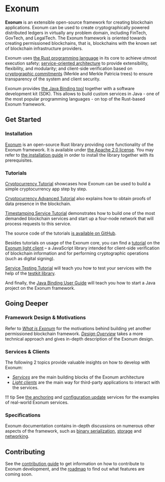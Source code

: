 # Exonum

**Exonum** is an extensible open-source framework for creating blockchain
applications.
Exonum can be used to create cryptographically powered distributed
ledgers in virtually any problem domain, including FinTech, GovTech, and
LegalTech.
The Exonum framework is oriented towards creating permissioned blockchains,
that is, blockchains with the known set of blockchain infrastructure providers.

Exonum uses [the Rust programming language][rust] in its core to achieve utmost
execution safety;
[service-oriented architecture][wiki:soa] to provide extensibility, flexibility,
and modularity; and client-side verification based on
[cryptographic commitments][wiki:commitment]
(Merkle and Merkle Patricia trees) to ensure transparency of the system
and client security.

Exonum provides [the Java Binding tool](get-started/java-binding.md) together
with a software
development kit (SDK). This allows to build custom services in Java - one of
the most popular programming languages - on top of the Rust-based Exonum
framework.

## Get Started

### Installation

[Exonum][core] is an open-source Rust library providing core functionality
of the Exonum framework. It is available under
[the Apache 2.0 license][apache].
You may refer to [the installation guide](get-started/install.md) in order to
install the library together with its prerequisites.

### Tutorials

[Cryptocurrency Tutorial](get-started/create-service.md) showcases how Exonum
can be used to build a simple cryptocurrency app step by step.

[Cryptocurrency Advanced Tutorial](get-started/data-proofs.md)
also explains how to obtain proofs of data presence in the blockchain.  

[Timestamping Service Tutorial](get-started/timestamping-tutorial.md)
demonstrates how to build one of the most demanded blockchain services and
start up a four-node network that will process requests to this service.

The source code of the tutorials [is available on GitHub][tutorials].

Besides tutorials on usage of the Exonum core, you can find a
[tutorial](get-started/light-client.md) on the [Exonum light client][client] –
a JavaScript library intended for client-side verification of blockchain
information and for performing cryptographic operations (such as digital
signing).

[Service Testing Tutorial](get-started/test-service.md) will teach you how to
test your services with the help of the [testkit library][testkit].

And finally, the [Java Binding User Guide](get-started/java-binding.md) will
teach you how to start a Java project on the Exonum framework.

## Going Deeper

### Framework Design & Motivations

Refer to [*What is Exonum*](get-started/what-is-exonum.md)
for the motivations behind building yet another permissioned blockchain
framework. [*Design Overview*](get-started/design-overview.md)
takes a more technical approach and gives in-depth description of the Exonum
design.

### Services & Clients

The following 2 topics provide valuable insights on how to develop with Exonum:

- [*Services*](architecture/services.md) are the main building blocks
  of the Exonum architecture
- [*Light clients*](architecture/clients.md)
  are the main way for third-party applications to interact with the services.

!!! tip
    See [the anchoring][anchoring] and [configuration update][config] services
    for the examples of real-world Exonum services.

### Specifications

Exonum documentation contains in-depth discussions on numerous other aspects
of the framework, such as [binary serialization](architecture/serialization.md),
[storage](architecture/merkledb.md) and [networking](advanced/network.md).

## Contributing

See the [contribution guide](contributing.md) to get information on how
to contribute to Exonum development, and the [roadmap](roadmap.md) to find out
what features are coming soon.

[rust]: http://rust-lang.org/
[wiki:soa]: https://en.wikipedia.org/wiki/Service-oriented_architecture
[wiki:commitment]: https://en.wikipedia.org/wiki/Commitment_scheme
[core]: http://github.com/exonum/exonum/
[apache]: https://opensource.org/licenses/Apache-2.0
[client]: https://github.com/exonum/exonum-client
[testkit]: https://crates.io/crates/exonum-testkit
[tutorials]: https://github.com/exonum/exonum/tree/master/examples
[anchoring]: https://github.com/exonum/exonum-btc-anchoring/
[config]: https://github.com/exonum/exonum/tree/master/services/configuration
